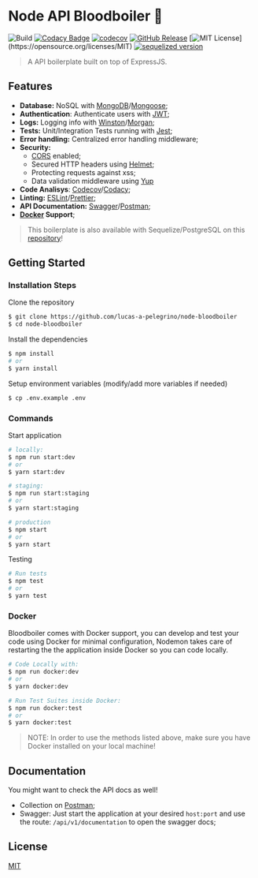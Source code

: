 # Node API Bloodboiler :rocket:

![Build](https://github.com/lucas-a-pelegrino/node-bloodboiler/workflows/Build/badge.svg) [![Codacy Badge](https://api.codacy.com/project/badge/Grade/7a7eafd4c4c145faad8aece85c786b2d)](https://www.codacy.com/manual/lucas.assuncao.p/node-bloodboiler?utm_source=github.com&utm_medium=referral&utm_content=lucas-a-pelegrino/node-bloodboiler&utm_campaign=Badge_Grade) [![codecov](https://codecov.io/gh/lucas-a-pelegrino/node-bloodboiler/branch/develop/graph/badge.svg)](https://codecov.io/gh/lucas-a-pelegrino/node-bloodboiler) [![GitHub Release](https://img.shields.io/github/v/release/lucas-a-pelegrino/node-bloodboiler?sort=semver)]() [![MIT License](https://img.shields.io/apm/l/atomic-design-ui.svg?)](https://opensource.org/licenses/MIT) [![sequelized version](https://img.shields.io/badge/bloodboiler-sequelized-blue)](https://github.com/lucas-a-pelegrino/node-bloodboiler-sequelized)

> A API boilerplate built on top of ExpressJS.

## Features

- **Database:** NoSQL with [MongoDB](https://www.mongodb.com)/[Mongoose](https://mongoosejs.com);
- **Authentication**: Authenticate users with [JWT](https://jwt.io);
- **Logs:** Logging info with [Winston](https://github.com/winstonjs/winston)/[Morgan](https://github.com/expressjs/morgan);
- **Tests:** Unit/Integration Tests running with [Jest](https://jestjs.io);
- **Error handling:** Centralized error handling middleware;
- **Security:**
  - [CORS](https://github.com/expressjs/cors) enabled;
  - Secured HTTP headers using [Helmet](https://helmetjs.github.io);
  - Protecting requests against xss;
  - Data validation middleware using [Yup](https://github.com/jquense/yup)
- **Code Analisys**: [Codecov](https://codecov.io)/[Codacy](https://www.codacy.com);
- **Linting:** [ESLint](https://eslint.org)/[Prettier](https://prettier.io);
- **API Documentation:** [Swagger](https://swagger.io)/[Postman](https://www.postman.com);
- **[Docker](https://docker.com) Support**;

> This boilerplate is also available with Sequelize/PostgreSQL on this [repository](https://github.com/lucas-a-pelegrino/node-bloodboiler-sequelized)!

## Getting Started

### Installation Steps

Clone the repository

```sh
$ git clone https://github.com/lucas-a-pelegrino/node-bloodboiler
$ cd node-bloodboiler
```

Install the dependencies

```sh
$ npm install
# or
$ yarn install
```

Setup environment variables (modify/add more variables if needed)

```sh
$ cp .env.example .env
```

### Commands

Start application

```sh
# locally:
$ npm run start:dev
# or
$ yarn start:dev

# staging:
$ npm run start:staging
# or
$ yarn start:staging

# production
$ npm start
# or
$ yarn start
```

Testing

```sh
# Run tests
$ npm test
# or
$ yarn test
```

### Docker

Bloodboiler comes with Docker support, you can develop and test your code using Docker for minimal configuration, Nodemon takes care of restarting the the application inside Docker so you can code locally.

```sh
# Code Locally with:
$ npm run docker:dev
# or
$ yarn docker:dev

# Run Test Suites inside Docker:
$ npm run docker:test
# or
$ yarn docker:test
```

> NOTE: In order to use the methods listed above, make sure you have Docker installed on your local machine!

## Documentation

You might want to check the API docs as well!

- Collection on [Postman](https://documenter.getpostman.com/view/2660803/S1TN61BV);
- Swagger: Just start the application at your desired `host:port` and use the route: `/api/v1/documentation` to open the swagger docs;

## License

[MIT](https://opensource.org/licenses/MIT)
